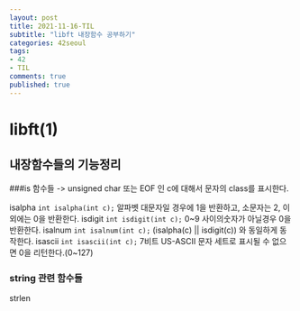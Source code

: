 ```yaml
---
layout: post
title: 2021-11-16-TIL
subtitle: "libft 내장함수 공부하기"
categories: 42seoul
tags:
- 42
- TIL
comments: true
published: true
---
```


# libft(1)

## 내장함수들의 기능정리

###is 함수들 -> unsigned char 또는 EOF 인 c에 대해서 문자의 class를 표시한다. 

isalpha
`int isalpha(int c);`
알파벳 대문자일 경우에 1을 반환하고, 소문자는 2, 이외에는 0을 반환한다.
isdigit
`int isdigit(int c);`
0~9 사이의숫자가 아닐경우 0을 반환한다.
isalnum
`int isalnum(int c);`
(isalpha(c) || isdigit(c)) 와 동일하게 동작한다.
isascii
`int isascii(int c);`
7비트 US-ASCII 문자 세트로 표시될 수 없으면 0을 리턴한다.(0~127)

### string 관련 함수들
strlen
		



